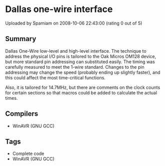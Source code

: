 # Dallas one-wire interface

Uploaded by Spamiam on 2008-10-06 22:43:00 (rating 0 out of 5)

## Summary

Dallas One-Wire low-level and high-level interface. The technique to address the physical I/O pins is tailored to the Oak Micros OM128 device, but more standard pin addressing can substituted easily. The timing was carefully measured to meet the 1-wire standard. Changes to the pin addressing may change the speed (probably ending up slightly faster), and this could affect the most time-critical functions.


Also, it is tailored for 14.7MHz, but there are comments on the clock counts for certain sections so that macros could be added to calculate the actual times.

## Compilers

- WinAVR (GNU GCC)

## Tags

- Complete code
- WinAVR (GNU GCC)
